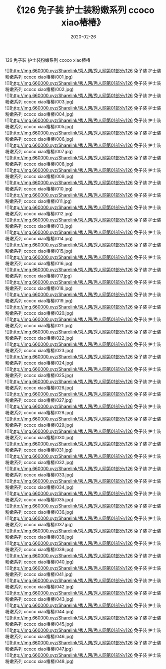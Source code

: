 ﻿---
layout: post
title:  《126 免子装 护士装粉嫩系列 ccoco xiao椿椿》
date:   2020-02-26
img: http://img.660000.xyz/Sharelink/秀人网/秀人网第01部分/126 免子装 护士装粉嫩系列 ccoco xiao椿椿/000.jpg
categories: [美女, 清纯, 唯美]
---

126 免子装 护士装粉嫩系列 ccoco xiao椿椿

  ![](http://img.660000.xyz/Sharelink/秀人网/秀人网第01部分/126 免子装 护士装粉嫩系列 ccoco xiao椿椿/001.jpg) <br> ![](http://img.660000.xyz/Sharelink/秀人网/秀人网第01部分/126 免子装 护士装粉嫩系列 ccoco xiao椿椿/002.jpg) <br> ![](http://img.660000.xyz/Sharelink/秀人网/秀人网第01部分/126 免子装 护士装粉嫩系列 ccoco xiao椿椿/003.jpg) <br> ![](http://img.660000.xyz/Sharelink/秀人网/秀人网第01部分/126 免子装 护士装粉嫩系列 ccoco xiao椿椿/004.jpg) <br> ![](http://img.660000.xyz/Sharelink/秀人网/秀人网第01部分/126 免子装 护士装粉嫩系列 ccoco xiao椿椿/005.jpg) <br> ![](http://img.660000.xyz/Sharelink/秀人网/秀人网第01部分/126 免子装 护士装粉嫩系列 ccoco xiao椿椿/006.jpg) <br> ![](http://img.660000.xyz/Sharelink/秀人网/秀人网第01部分/126 免子装 护士装粉嫩系列 ccoco xiao椿椿/007.jpg) <br> ![](http://img.660000.xyz/Sharelink/秀人网/秀人网第01部分/126 免子装 护士装粉嫩系列 ccoco xiao椿椿/008.jpg) <br> ![](http://img.660000.xyz/Sharelink/秀人网/秀人网第01部分/126 免子装 护士装粉嫩系列 ccoco xiao椿椿/009.jpg) <br> ![](http://img.660000.xyz/Sharelink/秀人网/秀人网第01部分/126 免子装 护士装粉嫩系列 ccoco xiao椿椿/010.jpg) <br> ![](http://img.660000.xyz/Sharelink/秀人网/秀人网第01部分/126 免子装 护士装粉嫩系列 ccoco xiao椿椿/011.jpg) <br> ![](http://img.660000.xyz/Sharelink/秀人网/秀人网第01部分/126 免子装 护士装粉嫩系列 ccoco xiao椿椿/012.jpg) <br> ![](http://img.660000.xyz/Sharelink/秀人网/秀人网第01部分/126 免子装 护士装粉嫩系列 ccoco xiao椿椿/013.jpg) <br> ![](http://img.660000.xyz/Sharelink/秀人网/秀人网第01部分/126 免子装 护士装粉嫩系列 ccoco xiao椿椿/014.jpg) <br> ![](http://img.660000.xyz/Sharelink/秀人网/秀人网第01部分/126 免子装 护士装粉嫩系列 ccoco xiao椿椿/015.jpg) <br> ![](http://img.660000.xyz/Sharelink/秀人网/秀人网第01部分/126 免子装 护士装粉嫩系列 ccoco xiao椿椿/016.jpg) <br> ![](http://img.660000.xyz/Sharelink/秀人网/秀人网第01部分/126 免子装 护士装粉嫩系列 ccoco xiao椿椿/017.jpg) <br> ![](http://img.660000.xyz/Sharelink/秀人网/秀人网第01部分/126 免子装 护士装粉嫩系列 ccoco xiao椿椿/018.jpg) <br> ![](http://img.660000.xyz/Sharelink/秀人网/秀人网第01部分/126 免子装 护士装粉嫩系列 ccoco xiao椿椿/019.jpg) <br> ![](http://img.660000.xyz/Sharelink/秀人网/秀人网第01部分/126 免子装 护士装粉嫩系列 ccoco xiao椿椿/020.jpg) <br> ![](http://img.660000.xyz/Sharelink/秀人网/秀人网第01部分/126 免子装 护士装粉嫩系列 ccoco xiao椿椿/021.jpg) <br> ![](http://img.660000.xyz/Sharelink/秀人网/秀人网第01部分/126 免子装 护士装粉嫩系列 ccoco xiao椿椿/022.jpg) <br> ![](http://img.660000.xyz/Sharelink/秀人网/秀人网第01部分/126 免子装 护士装粉嫩系列 ccoco xiao椿椿/023.jpg) <br> ![](http://img.660000.xyz/Sharelink/秀人网/秀人网第01部分/126 免子装 护士装粉嫩系列 ccoco xiao椿椿/024.jpg) <br> ![](http://img.660000.xyz/Sharelink/秀人网/秀人网第01部分/126 免子装 护士装粉嫩系列 ccoco xiao椿椿/025.jpg) <br> ![](http://img.660000.xyz/Sharelink/秀人网/秀人网第01部分/126 免子装 护士装粉嫩系列 ccoco xiao椿椿/026.jpg) <br> ![](http://img.660000.xyz/Sharelink/秀人网/秀人网第01部分/126 免子装 护士装粉嫩系列 ccoco xiao椿椿/027.jpg) <br> ![](http://img.660000.xyz/Sharelink/秀人网/秀人网第01部分/126 免子装 护士装粉嫩系列 ccoco xiao椿椿/028.jpg) <br> ![](http://img.660000.xyz/Sharelink/秀人网/秀人网第01部分/126 免子装 护士装粉嫩系列 ccoco xiao椿椿/029.jpg) <br> ![](http://img.660000.xyz/Sharelink/秀人网/秀人网第01部分/126 免子装 护士装粉嫩系列 ccoco xiao椿椿/030.jpg) <br> ![](http://img.660000.xyz/Sharelink/秀人网/秀人网第01部分/126 免子装 护士装粉嫩系列 ccoco xiao椿椿/031.jpg) <br> ![](http://img.660000.xyz/Sharelink/秀人网/秀人网第01部分/126 免子装 护士装粉嫩系列 ccoco xiao椿椿/032.jpg) <br> ![](http://img.660000.xyz/Sharelink/秀人网/秀人网第01部分/126 免子装 护士装粉嫩系列 ccoco xiao椿椿/033.jpg) <br> ![](http://img.660000.xyz/Sharelink/秀人网/秀人网第01部分/126 免子装 护士装粉嫩系列 ccoco xiao椿椿/034.jpg) <br> ![](http://img.660000.xyz/Sharelink/秀人网/秀人网第01部分/126 免子装 护士装粉嫩系列 ccoco xiao椿椿/035.jpg) <br> ![](http://img.660000.xyz/Sharelink/秀人网/秀人网第01部分/126 免子装 护士装粉嫩系列 ccoco xiao椿椿/036.jpg) <br> ![](http://img.660000.xyz/Sharelink/秀人网/秀人网第01部分/126 免子装 护士装粉嫩系列 ccoco xiao椿椿/037.jpg) <br> ![](http://img.660000.xyz/Sharelink/秀人网/秀人网第01部分/126 免子装 护士装粉嫩系列 ccoco xiao椿椿/038.jpg) <br> ![](http://img.660000.xyz/Sharelink/秀人网/秀人网第01部分/126 免子装 护士装粉嫩系列 ccoco xiao椿椿/039.jpg) <br> ![](http://img.660000.xyz/Sharelink/秀人网/秀人网第01部分/126 免子装 护士装粉嫩系列 ccoco xiao椿椿/040.jpg) <br> ![](http://img.660000.xyz/Sharelink/秀人网/秀人网第01部分/126 免子装 护士装粉嫩系列 ccoco xiao椿椿/041.jpg) <br> ![](http://img.660000.xyz/Sharelink/秀人网/秀人网第01部分/126 免子装 护士装粉嫩系列 ccoco xiao椿椿/042.jpg) <br> ![](http://img.660000.xyz/Sharelink/秀人网/秀人网第01部分/126 免子装 护士装粉嫩系列 ccoco xiao椿椿/043.jpg) <br> ![](http://img.660000.xyz/Sharelink/秀人网/秀人网第01部分/126 免子装 护士装粉嫩系列 ccoco xiao椿椿/044.jpg) <br> ![](http://img.660000.xyz/Sharelink/秀人网/秀人网第01部分/126 免子装 护士装粉嫩系列 ccoco xiao椿椿/045.jpg) <br> ![](http://img.660000.xyz/Sharelink/秀人网/秀人网第01部分/126 免子装 护士装粉嫩系列 ccoco xiao椿椿/046.jpg) <br> ![](http://img.660000.xyz/Sharelink/秀人网/秀人网第01部分/126 免子装 护士装粉嫩系列 ccoco xiao椿椿/047.jpg) <br> ![](http://img.660000.xyz/Sharelink/秀人网/秀人网第01部分/126 免子装 护士装粉嫩系列 ccoco xiao椿椿/048.jpg) <br>